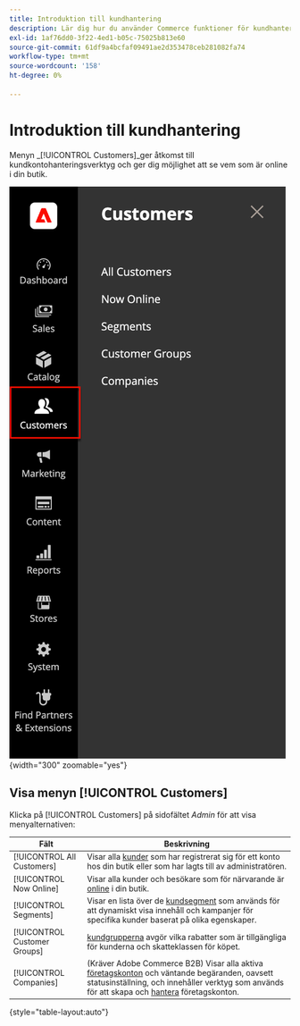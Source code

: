 ```yaml
---
title: Introduktion till kundhantering
description: Lär dig hur du använder Commerce funktioner för kundhantering för att förbättra kundupplevelsen i din butik.
exl-id: 1af76dd0-3f22-4ed1-b05c-75025b813e60
source-git-commit: 61df9a4bcfaf09491ae2d353478ceb281082fa74
workflow-type: tm+mt
source-wordcount: '158'
ht-degree: 0%

---
```


# Introduktion till kundhantering

Menyn _[!UICONTROL Customers]_ger åtkomst till kundkontohanteringsverktyg och ger dig möjlighet att se vem som är online i din butik.

![Kunder-menyn](assets/admin-menu-customers.png){width="300" zoomable="yes"}

## Visa menyn [!UICONTROL Customers]

Klicka på [!UICONTROL Customers] på sidofältet _Admin_ för att visa menyalternativen:

| Fält | Beskrivning |
|---|---|
| [!UICONTROL All Customers] | Visar alla [kunder](../customers/customers-all.md) som har registrerat sig för ett konto hos din butik eller som har lagts till av administratören. |
| [!UICONTROL Now Online] | Visar alla kunder och besökare som för närvarande är [online](../customers/now-online.md) i din butik. |
| [!UICONTROL Segments] | Visar en lista över de [kundsegment](../customers/customer-segments.md) som används för att dynamiskt visa innehåll och kampanjer för specifika kunder baserat på olika egenskaper. |
| [!UICONTROL Customer Groups] | [kundgrupperna](../customers/customer-groups.md) avgör vilka rabatter som är tillgängliga för kunderna och skatteklassen för köpet. |
| [!UICONTROL Companies] | (Kräver Adobe Commerce B2B) Visar alla aktiva [företagskonton](../b2b/account-companies.md) och väntande begäranden, oavsett statusinställning, och innehåller verktyg som används för att skapa och [hantera](../b2b/account-company-manage.md) företagskonton. |

{style="table-layout:auto"}
